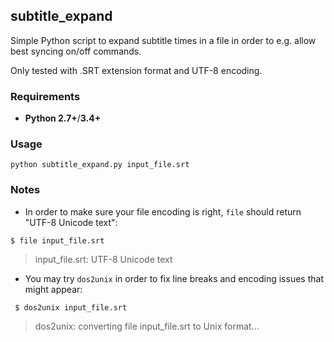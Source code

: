 subtitle_expand
---

Simple Python script to expand subtitle times in a file
in order to e.g. allow best syncing on/off commands.

Only tested with .SRT extension format and UTF-8 encoding.

### Requirements

* **Python 2.7+**/**3.4+**

### Usage

```
python subtitle_expand.py input_file.srt
```

### Notes

* In order to make sure your file encoding is right, ```file``` should return "UTF-8 Unicode text":

``` $ file input_file.srt ```
> input_file.srt:    UTF-8 Unicode text

* You may try ```dos2unix``` in order to fix line breaks and encoding issues that might appear:

``` $ dos2unix input_file.srt```
> dos2unix: converting file input_file.srt to Unix format...

